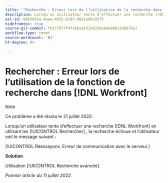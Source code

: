 ```yaml
---
title: '"Recherche : Erreur lors de l’utilisation de la recherche dans Workfront'
description: Lorsqu’un utilisateur tente d’effectuer une recherche [!DNL Workfront] avec la fonctionnalité de recherche de base, la recherche échoue et l’utilisateur voit un message d’erreur.
exl-id: 8863dd3a-4aee-4b5b-b195-80a1e98c85f5
hidefromtoc: true
source-git-commit: fb377977f4f166a1631eb33be94a88b23d8676a7
workflow-type: tm+mt
source-wordcount: '81'
ht-degree: 9%

---
```


# Rechercher : Erreur lors de l’utilisation de la fonction de recherche dans [!DNL Workfront]

>[!NOTE]
>
>Ce problème a été résolu le 21 juillet 2022.

Lorsqu’un utilisateur tente d’effectuer une recherche [!DNL Workfront] en utilisant les [!UICONTROL Rechercher] , la recherche échoue et l’utilisateur voit le message suivant :

[!UICONTROL Réessayons. Erreur de communication avec le serveur.]

**Solution**

Utilisation [!UICONTROL Recherche avancée].

_Premier article du 11 juillet 2022._
